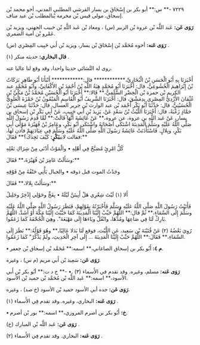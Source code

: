 ٧٢٢٩ -** س:** أبو بكر بن إِسْحَاقَ بن يسار القرشي المطلبي المدني، أخو محمد بْن إسحاق، مولى قيس بْن مخرمة بْنالمطلب بْن عبد مناف.

**رَوَى عَن:** عَبد اللَّه بْن عروة بْن الزبير (س) ، ومعاذ بْن عَبد اللَّهِ بْن خبيب الجهني، ويزيد بْن عَمْرو بْن أمية الضمري.

**رَوَى عَنه:** أخوه مُحَمَّد بْن إِسْحَاقَ بْن يسار، ويزيد بْن أَبي حَبِيب المِصْرِي (س) .

**قال البخاري:** حديثه منكر (١) .

روى له النَّسَائي حديثا واحدا، وقد وقع لنا عاليا عنه.

أَخْبَرَنَا بِهِ أَبُو الْحَسَنِ بْنُ الْبُخَارِيِّ،************ قال:************ أَنْبَأَنَا أَبُو طَاهِرٍ بَرَكَاتُ بْنُ إِبْرَاهِيمَ الْخُشُوعِيُّ، قال: أَخْبَرَنَا أَبُو مُحَمَّدٍ هِبَةُ اللَّهِ بْنُ أَحْمَدَ بْنِ الأَكْفَانِيِّ، وأَبُو مُحَمَّدٍ عبد الكريم بْن حمزة بْن الْخِضْرِ السُّلَمِيُّ،** قَالا:** أَخْبَرَنَا أَبُو الْحُسَيْنِ مُحَمَّدُ بْنُ مَكِّيِّ بْنِ عُثْمَانَ الأَزْدِيُّ المِصْرِي بِدِمَشْقَ، قال: أَخْبَرَنَا الشَّرِيفُ أَبُو الْقَاسِمِ الْمَيْمُونُ بْنُ حَمْزَةَ الْعَلَوِيُّ الْحُسَيْنِيُّ، قال: حَدَّثَنَا أَبُو بَكْر أَحْمَد بْن عبد الوارث بْن جرير العسال، قال: حَدَّثَنَا عِيسَى بْنُ حَمَّادٍ زَغْبَةُ، قال: أَخْبَرَنَا اللَّيْثُ بْنُ سَعْدٍ عَنْ، يَزِيدَ بْنِ أَبي حَبِيبٍ، عَنْ أَبِي بَكْرِ بْنِ إسحاق بن يسار، عَنْ عَبد اللَّهِ بن عروة، عن عروة،** عَنْ عَائِشَةَ أَنَّهَا قَالَتْ:** لَمَّا قَدِمَ رَسُولُ اللَّهِ صَلَّى اللَّهُ عَلَيْهِ وسَلَّمَ الْمَدِينَةَ اشْتَكَى أَصْحَابَهُ واشْتَكَى أَبُو بَكْرٍ، وعَامِرُ بْنُ فُهَيْرَةَ مَوْلَى أَبِي بَكْرٍ، وبِلالٍ. فَاسْتَأْذَنَتْ عَائِشَةُ رَسُولَ اللَّهِ صَلَّى اللَّهُ عَلَيْهِ وسَلَّمَ فِي عِيَادَتِهِمْ فأذن لها، فقالت لابي**بَكْرٍ:** كَيْفَ تَجِدَكَ؟** فَقَالَ:**

كُلُّ امْرِئٍ مُصَبَّحٌ فِي أَهْلِهِ • والْمَوْتُ أَدْنَى مِنْ شِرَاكِ نَعْلِهِ

وسَأَلَتْ عَامِرَ بْنَ فُهَيْرَةَ،** فَقَالَ:**

وجَدْتُ الموت قبل ذوقه • والجبال يَأْتِي حَتْفُهُ مِنْ فَوْقِهِ

وسَأَلَتْ بِلالا،** فَقَالَ:**

أَلا (١) لَيْتَ شِعْرِي هَلْ أَبِيتَنَّ لَيْلَةً • بِفَجٍّ وحَوْلِي إِذْخِرٌ وجَلِيلُ

فَأَتَيْتُ رَسُولَ اللَّهِ صَلَّى اللَّهُ عَلَيْهِ وسَلَّمَ فَأَخْبَرْتُهُ بِقَوْلِهِمْ، فَنَظَرَ رَسُولُ اللَّهِ صَلَّى اللَّهُ عَلَيْهِ وسَلَّمَ إِلَى السَّمَاءِ،** ثُمَّ قال:** اللَّهُمَّ حَبِّبْ إِلَيْنَا الْمَدِينَةَ كَمَا حَبَّبْتَ إِلَيْنَا مَكَّةَ أَوْ أَشَدَّ، اللَّهُمَّ بَارِكْ لَنَا فِي صَاعِهَا ومُدِّهَا، وانْقُلْ وبَاءَهَا إِلَى مَهْيَعَةَ". وهِيَ الْجُحْفَةَ كَمَا زَعَمُوا.

رُوِيَ بَعْضُهُ (٢) عَنْ قُتَيْبَةَ بْن سَعِيد، عَنِ اللَّيْث، فوقع لَنَا بَدَلا عَالِيًا،** وهُوَ قَوْلُهُ:** نَظَرَ إِلَى السَّمَاءِ،** فَقَالَ:** اللَّهُمَّ حَبِّبْ إِلَيْنَا الْمَدِينَةَ ... إِلَى آخِرِ الْحَدِيثِ، ولَمْ يَذْكُرْ" كَمَا زَعَمُوا.

**• م ٤:** أَبُو بكر بن إسحاق الصاغاني،** اسمه:** مُحَمَّد بْن إسحاق بْن جعفر.

**رَوَى عَن:** سَعِيد بْن أَبي مريم (م س) ، وغيره.

**رَوَى عَنه:** مسلم، وغيره. وقد تقدم في الأَسماء (٣) .• -** خ د ت:** أبُو بكر بْن أَبي الأسود،** اسمه:** عَبد اللَّه بْن مُحَمَّد بْن حميد بْن الأسود.

**رَوَى عَن:** جده أبي الأسود حميد بْن الأسود (خ صد) ، وغيره.

**رَوَى عَنه:** البخاري، وغيره..وقد تقدم فِي الأَسماء (١) .

**• خ:** أَبُو بكر بن أصرم المروزي،** اسمه:** بور بْن أصرم.

**رَوَى عَن:** عَبد اللَّه بْن المبارك (خ) .

**رَوَى عَنه:** البخاري. وقد تقدم فِي الأَسماء (٢) .
